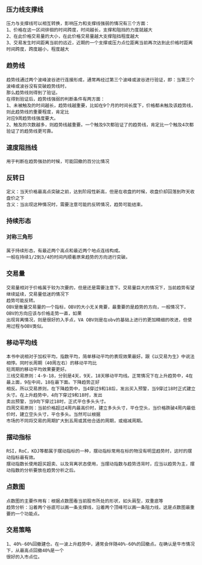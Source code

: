 ### 压力线支撑线
    压力与支撑线可以相互转换，影响压力和支撑线强弱的情况有三个方面：
    1、价格在这一区间徘徊的时间跨度，时间越长，支撑和阻挡的力度就越大
    2、在此价格交易量的大小，在此价格交易量越大支撑阻挡程度越大
    3、交易发生时间距离当前的远近，近期的一个支撑或压力点位距离当前再次达到此价格时距离时间跨度，跨度越小，程度越大
### 趋势线
    趋势线通过两个波峰波谷进行连接形成，通常再经过第三个波峰或波谷进行验证，即：当第三个波峰或波谷没有突破趋势线时，
    那么趋势线则得到了验证。
    在得到验证后，趋势线强弱的判断条件有两方面：
    1、未被触及的时间越长，趋势线越重要，比如在9个月的时间长度下，价格都未触及该趋势线，则此趋势线的重要程度，肯定比
    对应9周趋势线强度要大。
    2、触及的次数越多，则趋势线越重要。一个触及9次都验证了的趋势线，肯定比一个触及4次都验证了的趋势线更可靠。
### 速度阻挡线
    用于判断在趋势强劲的时候，可能回撤的百分比情况
### 反转日
    定义：当天价格最高点突破之前，达到阶段性新高，但是在收盘的时候，收盘价却回落到昨天收盘价之下
    含义：当出现这种情况时，需要注意可能的反转情况，趋势可能结束。
### 持续形态
#### 对称三角形
    属于持续形态，有最近两个高点和最近两个地点连线构成。
    一般在持续1/2到3/4的时间内顺着原来趋势的方向进行突破。
### 交易量
    交易量相对于价格属于较为次要的，但是还是需要注意下。交易量巨大的情况下，当前趋势有望继续延续，交易量低迷的情况下
    趋势可能反转。
    OBV是衡量交易量的一个指标，OBV的大小无关竟要，最重要的是趋势的方向，一般情况下，OBV的方向应该与价格走势一直，如果
    出现背离情况，则是很好的入手点，VA OBV则是在obv的基础上进行的更加精细的改进，但使用过程与OBV类似。
### 移动平均线
    本书中说相对于加权平均，指数平均，简单移动平均的表现效果最好。跟《以交易为生》中说法相悖。同时长周期（40周左右）的移动平均比
    短周期的移动平均效果要更好。
    三线交易原则：4-9-18，分别是4天，9天，18天移动平均线。正常情况下在上升趋势中，4在最上面，9在中间，18在最下面。下降趋势正好
    相反。所以交易原则，在下降趋势中，当4穿过9和18后，发出买入预警，当9穿过18时正式建立头寸。在上升趋势中，4向下穿过9和18时，发出
    卖出预警，当9向下穿过18时，正式平仓多头头寸。
    四周交易原则：当前价格超过4周内最高价时，建立多头头寸，平仓空头，当价格跌破4周内最低价时，建立空头头寸，平仓多头。当然可以根据
    市场的不同将交易的周期扩大到五周或其他合适的周期，或缩减周期。
### 摆动指标
    RSI，RoC，KDJ等都属于摆动指标的一种，摆动指标常用在标的物没有明显趋势时，这时的摆动指标最有效。
    摆动指数长使用超买超卖、以及背离状态使用，当摆动指数与趋势违背时，应当以趋势为主，摆动指数的分析要放在趋势分析之后。
### 点数图
    点数图的主要作用有：根据点数图看当前股市所处的形状，如头肩型，双重底等
    趋势分析：沿着两个谷底可以画一条支撑线，沿着两个顶峰可以画一条阻力线，这是点数图最重要的一个功能点。
### 交易策略
    1、40%-60%回撤建仓。在一波上升趋势中，通常会伴随40%-60%的回撤点。在确认是牛市情况下，从最高点回撤40%是一个
    很好的入市点位。